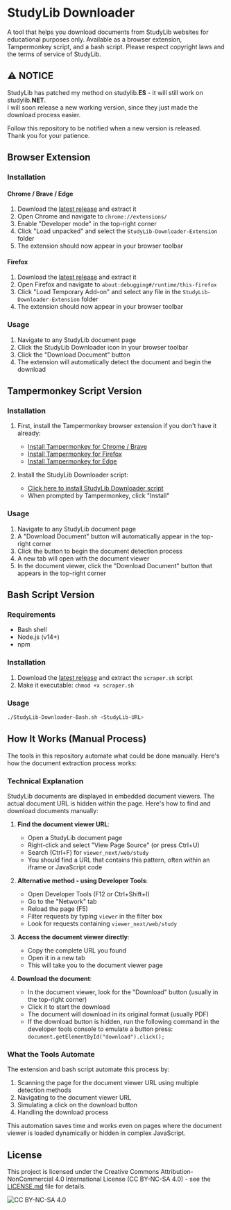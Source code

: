 # StudyLib Downloader

A tool that helps you download documents from StudyLib websites for educational purposes only. Available as a browser extension, Tampermonkey script, and a bash script. Please respect copyright laws and the terms of service of StudyLib.

## ⚠️ NOTICE
StudyLib has patched my method on studylib.**ES** - it will still work on studylib.**NET**.  
I will soon release a new working version, since they just made the download process easier.  

Follow this repository to be notified when a new version is released.  
Thank you for your patience.

## Browser Extension

### Installation

#### Chrome / Brave / Edge
1. Download the [latest release](https://github.com/rh45-one/StudyLib-Downloader/releases/latest) and extract it
2. Open Chrome and navigate to `chrome://extensions/`
3. Enable "Developer mode" in the top-right corner
4. Click "Load unpacked" and select the `StudyLib-Downloader-Extension` folder
5. The extension should now appear in your browser toolbar

#### Firefox
1. Download the [latest release](https://github.com/rh45-one/StudyLib-Downloader/releases/latest) and extract it
2. Open Firefox and navigate to `about:debugging#/runtime/this-firefox`
3. Click "Load Temporary Add-on" and select any file in the `StudyLib-Downloader-Extension` folder
4. The extension should now appear in your browser toolbar

### Usage
1. Navigate to any StudyLib document page
2. Click the StudyLib Downloader icon in your browser toolbar
3. Click the "Download Document" button
4. The extension will automatically detect the document and begin the download

## Tampermonkey Script Version

### Installation

1. First, install the Tampermonkey browser extension if you don't have it already:
   - [Install Tampermonkey for Chrome / Brave](https://chrome.google.com/webstore/detail/tampermonkey/dhdgffkkebhmkfjojejmpbldmpobfkfo)
   - [Install Tampermonkey for Firefox](https://addons.mozilla.org/en-US/firefox/addon/tampermonkey/)
   - [Install Tampermonkey for Edge](https://microsoftedge.microsoft.com/addons/detail/tampermonkey/iikmkjmpaadaobahmlepeloendndfphd)

2. Install the StudyLib Downloader script:
   - [Click here to install StudyLib Downloader script](https://github.com/rh45-one/StudyLib-Downloader/raw/main/Tampermonkey/StudyLib-Downloader.user.js)
   - When prompted by Tampermonkey, click "Install"

### Usage

1. Navigate to any StudyLib document page
2. A "Download Document" button will automatically appear in the top-right corner
3. Click the button to begin the document detection process
4. A new tab will open with the document viewer
5. In the document viewer, click the "Download Document" button that appears in the top-right corner

## Bash Script Version

### Requirements
- Bash shell
- Node.js (v14+)
- npm

### Installation
1. Download the [latest release](https://github.com/rh45-one/StudyLib-Downloader/releases/latest) and extract the `scraper.sh` script
2. Make it executable: `chmod +x scraper.sh`

### Usage
```bash
./StudyLib-Downloader-Bash.sh <StudyLib-URL>
```

## How It Works (Manual Process)

The tools in this repository automate what could be done manually. Here's how the document extraction process works:

### Technical Explanation

StudyLib documents are displayed in embedded document viewers. The actual document URL is hidden within the page. Here's how to find and download documents manually:

1. **Find the document viewer URL**:
   - Open a StudyLib document page
   - Right-click and select "View Page Source" (or press Ctrl+U)
   - Search (Ctrl+F) for `viewer_next/web/study`
   - You should find a URL that contains this pattern, often within an iframe or JavaScript code
   
2. **Alternative method - using Developer Tools**:
   - Open Developer Tools (F12 or Ctrl+Shift+I)
   - Go to the "Network" tab
   - Reload the page (F5)
   - Filter requests by typing `viewer` in the filter box
   - Look for requests containing `viewer_next/web/study`
   
3. **Access the document viewer directly**:
   - Copy the complete URL you found
   - Open it in a new tab
   - This will take you to the document viewer page
   
4. **Download the document**:
   - In the document viewer, look for the "Download" button (usually in the top-right corner)
   - Click it to start the download
   - The document will download in its original format (usually PDF)
   - If the download button is hidden, run the following command in the developer tools console to emulate a button press: `document.getElementById("download").click();` 

### What the Tools Automate

The extension and bash script automate this process by:
1. Scanning the page for the document viewer URL using multiple detection methods
2. Navigating to the document viewer URL
3. Simulating a click on the download button
4. Handling the download process

This automation saves time and works even on pages where the document viewer is loaded dynamically or hidden in complex JavaScript.

## License

This project is licensed under the Creative Commons Attribution-NonCommercial 4.0 International License (CC BY-NC-SA 4.0) - see the [LICENSE.md](LICENSE.md) file for details.

![CC BY-NC-SA 4.0](https://licensebuttons.net/l/by-nc-sa/4.0/88x31.png)
